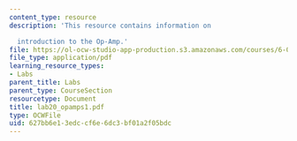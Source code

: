 ```yaml
---
content_type: resource
description: 'This resource contains information on

  introduction to the Op-Amp.'
file: https://ol-ocw-studio-app-production.s3.amazonaws.com/courses/6-071j-introduction-to-electronics-signals-and-measurement-spring-2006/627bb6e13edccf6e6dc3bf01a2f05bdc_lab20_opamps1.pdf
file_type: application/pdf
learning_resource_types:
- Labs
parent_title: Labs
parent_type: CourseSection
resourcetype: Document
title: lab20_opamps1.pdf
type: OCWFile
uid: 627bb6e1-3edc-cf6e-6dc3-bf01a2f05bdc
---
```

